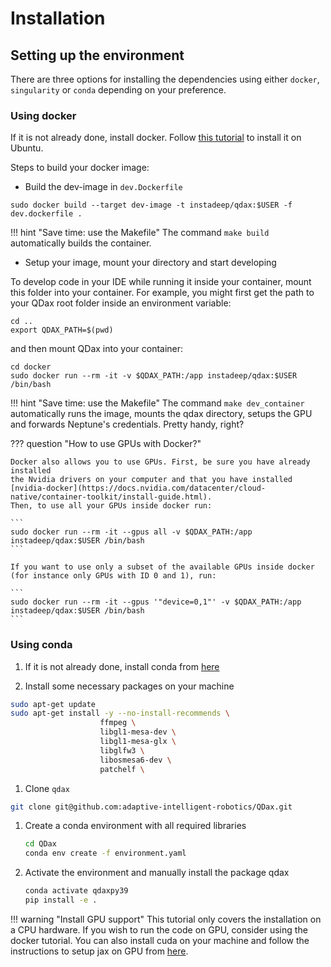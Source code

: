 # Installation

## Setting up the environment
There are three options for installing the dependencies using either `docker`, `singularity` or `conda` depending on your preference.


### Using docker

If it is not already done, install docker. Follow [this tutorial](https://docs.docker.com/engine/install/ubuntu/) to install it on Ubuntu.

Steps to build your docker image:

- Build the dev-image in `dev.Dockerfile`

```
sudo docker build --target dev-image -t instadeep/qdax:$USER -f dev.dockerfile .
```

!!! hint "Save time: use the Makefile"
    The command `make build` automatically builds the container.

- Setup your image, mount your directory and start developing

To develop code in your IDE while running it inside your container, mount this folder into your container. For example, you might first get the path to your QDax root folder inside an environment variable:

```
cd ..
export QDAX_PATH=$(pwd)
```

and then mount QDax into your container:

```
cd docker
sudo docker run --rm -it -v $QDAX_PATH:/app instadeep/qdax:$USER /bin/bash
```

!!! hint "Save time: use the Makefile"
    The command `make dev_container` automatically runs the image, mounts the qdax directory, setups the GPU and forwards Neptune's credentials. Pretty handy, right?


??? question "How to use GPUs with Docker?"

    Docker also allows you to use GPUs. First, be sure you have already installed
    the Nvidia drivers on your computer and that you have installed
    [nvidia-docker](https://docs.nvidia.com/datacenter/cloud-native/container-toolkit/install-guide.html).
    Then, to use all your GPUs inside docker run:

    ```
    sudo docker run --rm -it --gpus all -v $QDAX_PATH:/app instadeep/qdax:$USER /bin/bash
    ```

    If you want to use only a subset of the available GPUs inside docker (for instance only GPUs with ID 0 and 1), run:

    ```
    sudo docker run --rm -it --gpus '"device=0,1"' -v $QDAX_PATH:/app instadeep/qdax:$USER /bin/bash
    ```

### Using conda

1. If it is not already done, install conda from [here](https://docs.conda.io/projects/conda/en/latest/user-guide/install/linux.html)

2. Install some necessary packages on your machine
```zsh
sudo apt-get update
sudo apt-get install -y --no-install-recommends \
                    ffmpeg \
                    libgl1-mesa-dev \
                    libgl1-mesa-glx \
                    libglfw3 \
                    libosmesa6-dev \
                    patchelf \

```

1. Clone `qdax`
```zsh
git clone git@github.com:adaptive-intelligent-robotics/QDax.git
```

1. Create a conda environment with all required libraries
    ```zsh
    cd QDax
    conda env create -f environment.yaml
    ```

2. Activate the environment and manually install the package qdax
    ```zsh
    conda activate qdaxpy39
    pip install -e .
    ```

!!! warning "Install GPU support"
    This tutorial only covers the installation on a CPU hardware. If you wish to run the
    code on GPU, consider using the docker tutorial. You can also install cuda on your
    machine and follow the instructions to setup jax on GPU from
    [here](https://github.com/google/jax#installation).
